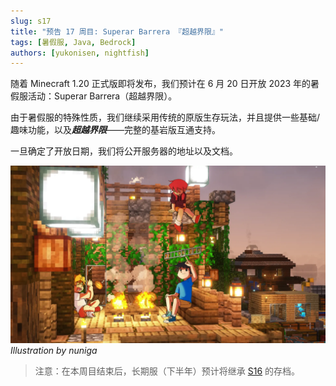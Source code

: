 ```yaml
---
slug: s17
title: "预告 17 周目: Superar Barrera 『超越界限』"
tags: [暑假服, Java, Bedrock]
authors: [yukonisen, nightfish]
---
```


随着 Minecraft 1.20 正式版即将发布，我们预计在 6 月 20 日开放 2023 年的暑假服活动：Superar Barrera（超越界限）。

由于暑假服的特殊性质，我们继续采用传统的原版生存玩法，并且提供一些基础/趣味功能，以及***超越界限***——完整的基岩版互通支持。

一旦确定了开放日期，我们将公开服务器的地址以及文档。

![s17large](./img/s17-head.webp) *Illustration by nuniga*

> 注意：在本周目结束后，长期服（下半年）预计将继承 [S16](/blog/s16) 的存档。

<!--truncate-->

